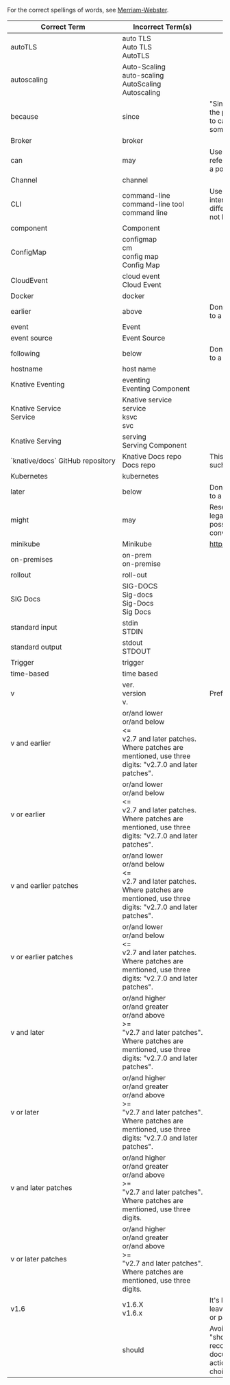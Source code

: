 For the correct spellings of words, see [Merriam-Webster](https://www.merriam-webster.com/).

| Correct Term                            | Incorrect Term(s)                                          | Notes                                                                                                                                     |
|-----------------------------------------|------------------------------------------------------------|-------------------------------------------------------------------------------------------------------------------------------------------|
| autoTLS                                 | auto TLS<br>Auto&nbsp;TLS<br>AutoTLS                       |                                                                                                                                           |
| autoscaling                             | Auto-Scaling<br>auto-scaling<br>AutoScaling<br>Autoscaling |                                                                                                                                           |
| because                                 | since                                                      | "Since" is ambiguous; it can refer to the passage of time. "Because" refers to causation or the reason for something.                     |
| Broker                                  | broker                                                     |                                                                                                                                           |
| can                                     | may                                                        | Use "can" to convey permission, to refer to an optional action, or to refer to a possible outcome.                                        |
| Channel                                 | channel                                                    |                                                                                                                                           |
| CLI                                     | command-line<br>command-line&nbsp;tool<br>command&nbsp;line| Use CLI instead of command line interface. Command line is slightly different and for this context should not be used.                    |
| component                               | Component                                                  |                                                                                                                                           |
| ConfigMap                               | configmap<br>cm<br>config&nbsp;map<br>Config&nbsp;Map      |                                                                                                                                           |
| CloudEvent                              | cloud&nbsp;event<br>Cloud&nbsp;Event                       |                                                                                                                                           |
| Docker                                  | docker                                                     |                                                                                                                                           |
| earlier                                 | above                                                      | Don't use directional language to refer to a position in a document.                                                                      |
| event                                   | Event                                                      |                                                                                                                                           |
| event&nbsp;source                       | Event&nbsp;Source                                          |                                                                                                                                           |
| following                               | below                                                      | Don't use directional language to refer to a position in a document.                                                                      |
| hostname                                | host&nbsp;name                                             |                                                                                                                                           |
| Knative&nbsp;Eventing                   | eventing<br>Eventing&nbsp;Component                        |                                                                                                                                           |
| Knative&nbsp;Service<br>Service         | Knative&nbsp;service<br>service<br>ksvc<br>svc             |                                                                                                                                           |
| Knative&nbsp;Serving                    | serving<br>Serving&nbsp;Component                          |                                                                                                                                           |
|\`knative/docs\`&nbsp;GitHub&nbsp;repository | Knative&nbsp;Docs&nbsp;repo<br>Docs&nbsp;repo | This is true for every Knative repo, such as Sandbox, etc. |
| Kubernetes                              | kubernetes                                                 |                                                                                                                                           |
| later                                   | below                                                      | Don't use directional language to refer to a position in a document.                                                                      |
| might                                   | may                                                        | Reserve "may" for official policy or legal considerations. To convey possibility, use "can" or "might". To convey permission, use "can".  |
| minikube                                | Minikube                                                   | https://minikube.sigs.k8s.io/docs/start/                                                                                                  |
| on-premises                             | on-prem<br>on-premise                                      |                                                                                                                                           |
| rollout                                 | roll-out                                                                                        |
| SIG Docs                                | SIG-DOCS<br>Sig-docs<br>Sig-Docs<br>Sig&nbsp;Docs          |                                                                                                                                           |
| standard&nbsp;input                     | stdin<br>STDIN                                             |                                                                                                                                           |
| standard&nbsp;output                    | stdout<br>STDOUT                                           |                                                                                                                                           |
| Trigger                                 | trigger                                                                                         |
| time-based                              | time based                                                                                      |                                         
| v                                       | ver.<br>version<br>v.                                      | Preface version numbers with "v".                                                                                                         |
| v<version-number>&nbsp;and&nbsp;earlier | or/and&nbsp;lower<br>or/and&nbsp;below<br><=<br>v2.7&nbsp;and&nbsp;later&nbsp;patches.<br>Where patches are mentioned, use three digits: "v2.7.0 and later patches".|                                  |
| v<version-number>&nbsp;or&nbsp;earlier  | or/and&nbsp;lower<br>or/and&nbsp;below<br><=<br>v2.7&nbsp;and&nbsp;later&nbsp;patches.<br>Where patches are mentioned, use three digits: "v2.7.0 and later patches".|                                  |
| v<version number>&nbsp;and&nbsp;earlier&nbsp;patches | or/and&nbsp;lower<br>or/and&nbsp;below<br><=<br>v2.7&nbsp;and&nbsp;later&nbsp;patches.<br>Where patches are mentioned, use three digits: "v2.7.0 and later patches".|                     |
| v<version number>&nbsp;or&nbsp;earlier&nbsp;patches  | or/and&nbsp;lower<br>or/and&nbsp;below<br><=<br>v2.7&nbsp;and&nbsp;later&nbsp;patches.<br>Where patches are mentioned, use three digits: "v2.7.0 and later patches".|                     |
| v<version-number>&nbsp;and&nbsp;later   | or/and&nbsp;higher<br>or/and&nbsp;greater<br>or/and&nbsp;above<br>>=<br>"v2.7&nbsp;and&nbsp;later&nbsp;patches".<br>Where patches are mentioned, use three digits: "v2.7.0 and later patches".|        |
| v<version-number>&nbsp;or&nbsp;later    | or/and&nbsp;higher<br>or/and&nbsp;greater<br>or/and&nbsp;above<br>>=<br>"v2.7&nbsp;and&nbsp;later&nbsp;patches".<br>Where patches are mentioned, use three digits: "v2.7.0 and later patches".|        |
| v<version-number>&nbsp;and&nbsp;later&nbsp;patches| or/and&nbsp;higher<br>or/and&nbsp;greater<br>or/and&nbsp;above<br>>=<br>"v2.7&nbsp;and&nbsp;later&nbsp;patches".<br>Where patches are mentioned, use three digits.|                          |
| v<version-number>&nbsp;or&nbsp;later&nbsp;patches    | or/and&nbsp;higher<br>or/and&nbsp;greater<br>or/and&nbsp;above<br>>=<br>"v2.7&nbsp;and&nbsp;later&nbsp;patches".<br>Where patches are mentioned, use three digits.|                       |
| v1.6                                    | v1.6.X<br>v1.6.x                                           | It's likely better to omit the wildcard, leaving the unspecified major, minor, or patch as implied. |                                     |
|                                         | should                                                     | Avoid "should"; it is ambiguous; "should" implies that the action is recommended but optional; if the document writer intends to mandate an action, "should" is not an appropriate choice. |
